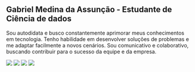 ## Gabriel Medina da Assunção - Estudante de Ciência de dados

Sou autodidata e busco constantemente aprimorar meus conhecimentos em tecnologia. Tenho habilidade em desenvolver soluções de problemas e me adaptar facilmente a novos cenários. Sou comunicativo e colaborativo, buscando contribuir para o sucesso da equipe e da empresa.
 
<div> 
  <a href="https://gabs4841.github.io/" target="_blank" rel=“noopener noreferrer”><img src="https://img.shields.io/badge/Portfolio-%23000000.svg?style=for-the-badge&logo=firefox&logoColor=#FF7139"></a>
  <a href="https://www.linkedin.com/in/gabriellmedina/" target="_blank" rel=“noopener noreferrer”><img src="https://img.shields.io/badge/-LinkedIn-%230077B5?style=for-the-badge&logo=linkedin&logoColor=white"></a> 
   <a href = "mailto:gabrielzao8@gmail.com" rel=“noopener noreferrer”><img src="https://img.shields.io/badge/-Gmail-%23333?style=for-the-badge&logo=gmail&logoColor=white"></a>
  <a href="https://1drv.ms/x/s!AmZZckAaQe6kyVBS2M4XskiqpB3z?e=btWsYB" target="_blank" rel=“noopener noreferrer”><img src="https://img.shields.io/badge/Microsoft_Excel-217346?style=for-the-badge&logo=microsoft-excel&logoColor=white"></a>
</div>
